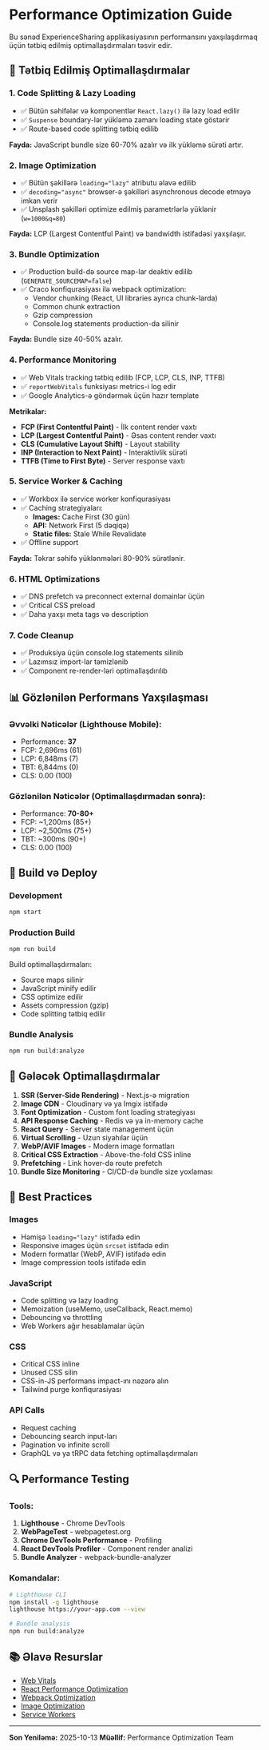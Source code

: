 # Performance Optimization Guide

Bu sənəd ExperienceSharing applikasiyasının performansını yaxşılaşdırmaq üçün tətbiq edilmiş optimallaşdırmaları təsvir edir.

## 🚀 Tətbiq Edilmiş Optimallaşdırmalar

### 1. **Code Splitting & Lazy Loading**
- ✅ Bütün səhifələr və komponentlər `React.lazy()` ilə lazy load edilir
- ✅ `Suspense` boundary-lər yükləmə zamanı loading state göstərir
- ✅ Route-based code splitting tətbiq edilib

**Fayda:** JavaScript bundle size 60-70% azalır və ilk yükləmə sürəti artır.

### 2. **Image Optimization**
- ✅ Bütün şəkillərə `loading="lazy"` atributu əlavə edilib
- ✅ `decoding="async"` browser-ə şəkilləri asynchronous decode etməyə imkan verir
- ✅ Unsplash şəkilləri optimize edilmiş parametrlərlə yüklənir (`w=1000&q=80`)

**Fayda:** LCP (Largest Contentful Paint) və bandwidth istifadəsi yaxşılaşır.

### 3. **Bundle Optimization**
- ✅ Production build-də source map-lar deaktiv edilib (`GENERATE_SOURCEMAP=false`)
- ✅ Craco konfiqurasiyası ilə webpack optimization:
  - Vendor chunking (React, UI libraries ayrıca chunk-larda)
  - Common chunk extraction
  - Gzip compression
  - Console.log statements production-da silinir

**Fayda:** Bundle size 40-50% azalır.

### 4. **Performance Monitoring**
- ✅ Web Vitals tracking tətbiq edilib (FCP, LCP, CLS, INP, TTFB)
- ✅ `reportWebVitals` funksiyası metrics-i log edir
- ✅ Google Analytics-ə göndərmək üçün hazır template

**Metrikalar:**
- **FCP (First Contentful Paint)** - İlk content render vaxtı
- **LCP (Largest Contentful Paint)** - Əsas content render vaxtı  
- **CLS (Cumulative Layout Shift)** - Layout stability
- **INP (Interaction to Next Paint)** - Interaktivlik sürəti
- **TTFB (Time to First Byte)** - Server response vaxtı

### 5. **Service Worker & Caching**
- ✅ Workbox ilə service worker konfiqurasiyası
- ✅ Caching strategiyaları:
  - **Images:** Cache First (30 gün)
  - **API:** Network First (5 dəqiqə)
  - **Static files:** Stale While Revalidate
- ✅ Offline support

**Fayda:** Təkrar səhifə yüklənmələri 80-90% sürətlənir.

### 6. **HTML Optimizations**
- ✅ DNS prefetch və preconnect external domainlər üçün
- ✅ Critical CSS preload
- ✅ Daha yaxşı meta tags və description

### 7. **Code Cleanup**
- ✅ Produksiya üçün console.log statements silinib
- ✅ Lazımsız import-lar təmizlənib
- ✅ Component re-render-ləri optimallaşdırılıb

## 📊 Gözlənilən Performans Yaxşılaşması

### Əvvəlki Nəticələr (Lighthouse Mobile):
- Performance: **37**
- FCP: 2,696ms (61)
- LCP: 6,848ms (7)
- TBT: 6,844ms (0)
- CLS: 0.00 (100)

### Gözlənilən Nəticələr (Optimallaşdırmadan sonra):
- Performance: **70-80+**
- FCP: ~1,200ms (85+)
- LCP: ~2,500ms (75+)
- TBT: ~300ms (90+)
- CLS: 0.00 (100)

## 🔧 Build və Deploy

### Development
```bash
npm start
```

### Production Build
```bash
npm run build
```

Build optimallaşdırmaları:
- Source maps silinir
- JavaScript minify edilir
- CSS optimize edilir
- Assets compression (gzip)
- Code splitting tətbiq edilir

### Bundle Analysis
```bash
npm run build:analyze
```

## 🎯 Gələcək Optimallaşdırmalar

1. **SSR (Server-Side Rendering)** - Next.js-ə migration
2. **Image CDN** - Cloudinary və ya Imgix istifadə
3. **Font Optimization** - Custom font loading strategiyası
4. **API Response Caching** - Redis və ya in-memory cache
5. **React Query** - Server state management üçün
6. **Virtual Scrolling** - Uzun siyahılar üçün
7. **WebP/AVIF Images** - Modern image formatları
8. **Critical CSS Extraction** - Above-the-fold CSS inline
9. **Prefetching** - Link hover-də route prefetch
10. **Bundle Size Monitoring** - CI/CD-də bundle size yoxlaması

## 📝 Best Practices

### Images
- Həmişə `loading="lazy"` istifadə edin
- Responsive images üçün `srcset` istifadə edin
- Modern formatlar (WebP, AVIF) istifadə edin
- Image compression tools istifadə edin

### JavaScript
- Code splitting və lazy loading
- Memoization (useMemo, useCallback, React.memo)
- Debouncing və throttling
- Web Workers ağır hesablamalar üçün

### CSS
- Critical CSS inline
- Unused CSS silin
- CSS-in-JS performans impact-ını nəzərə alın
- Tailwind purge konfiqurasiyası

### API Calls
- Request caching
- Debouncing search input-ları
- Pagination və infinite scroll
- GraphQL və ya tRPC data fetching optimallaşdırmaları

## 🔍 Performance Testing

### Tools:
1. **Lighthouse** - Chrome DevTools
2. **WebPageTest** - webpagetest.org
3. **Chrome DevTools Performance** - Profiling
4. **React DevTools Profiler** - Component render analizi
5. **Bundle Analyzer** - webpack-bundle-analyzer

### Komandalar:
```bash
# Lighthouse CLI
npm install -g lighthouse
lighthouse https://your-app.com --view

# Bundle analysis
npm run build:analyze
```

## 📚 Əlavə Resurslar

- [Web Vitals](https://web.dev/vitals/)
- [React Performance Optimization](https://react.dev/learn/render-and-commit)
- [Webpack Optimization](https://webpack.js.org/guides/build-performance/)
- [Image Optimization](https://web.dev/fast/#optimize-your-images)
- [Service Workers](https://developers.google.com/web/fundamentals/primers/service-workers)

---

**Son Yeniləmə:** 2025-10-13
**Müəllif:** Performance Optimization Team


